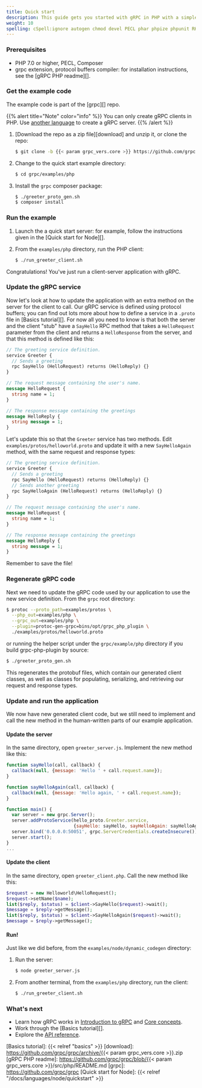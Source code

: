 ```yaml
---
title: Quick start
description: This guide gets you started with gRPC in PHP with a simple working example.
weight: 10
spelling: cSpell:ignore autogen chmod devel PECL phar phpize phpunit RHEL
---
```


### Prerequisites

- PHP 7.0 or higher, PECL, Composer
- grpc extension, protocol buffers compiler: for installation instructions, see
  the [gRPC PHP readme][].

### Get the example code

The example code is part of the [grpc][] repo.

{{% alert title="Note" color="info" %}}
  You can only create gRPC clients in PHP. Use [another
  language](/docs/languages/) to create a gRPC server.
{{% /alert %}}

 1. [Download the repo as a zip file][download] and unzip it, or clone
    the repo:

    ```sh
    $ git clone -b {{< param grpc_vers.core >}} https://github.com/grpc/grpc
    ```

 2. Change to the quick start example directory:

    ```sh
    $ cd grpc/examples/php
    ```

 3. Install the `grpc` composer package:

    ```sh
    $ ./greeter_proto_gen.sh
    $ composer install
    ```

### Run the example

 1. Launch the a quick start server: for example, follow the instructions given
    in the [Quick start for Node][].

 2. From the `examples/php` directory, run the PHP client:

    ```sh
    $ ./run_greeter_client.sh
    ```

Congratulations! You've just run a client-server application with gRPC.

### Update the gRPC service

Now let's look at how to update the application with an extra method on the
server for the client to call. Our gRPC service is defined using protocol
buffers; you can find out lots more about how to define a service in a `.proto`
file in [Basics tutorial][]. For now all you need to know is that both the
server and the client "stub" have a `SayHello` RPC method that takes a
`HelloRequest` parameter from the client and returns a `HelloResponse` from
the server, and that this method is defined like this:


```protobuf
// The greeting service definition.
service Greeter {
  // Sends a greeting
  rpc SayHello (HelloRequest) returns (HelloReply) {}
}

// The request message containing the user's name.
message HelloRequest {
  string name = 1;
}

// The response message containing the greetings
message HelloReply {
  string message = 1;
}
```

Let's update this so that the `Greeter` service has two methods. Edit
`examples/protos/helloworld.proto` and update it with a new `SayHelloAgain`
method, with the same request and response types:

```protobuf
// The greeting service definition.
service Greeter {
  // Sends a greeting
  rpc SayHello (HelloRequest) returns (HelloReply) {}
  // Sends another greeting
  rpc SayHelloAgain (HelloRequest) returns (HelloReply) {}
}

// The request message containing the user's name.
message HelloRequest {
  string name = 1;
}

// The response message containing the greetings
message HelloReply {
  string message = 1;
}
```

Remember to save the file!

### Regenerate gRPC code

Next we need to update the gRPC code used by our application to use the new
service definition. From the `grpc` root directory:

```sh
$ protoc --proto_path=examples/protos \
  --php_out=examples/php \
  --grpc_out=examples/php \
  --plugin=protoc-gen-grpc=bins/opt/grpc_php_plugin \
  ./examples/protos/helloworld.proto
```

or running the helper script under the `grpc/example/php` directory if you build
grpc-php-plugin by source:

```sh
$ ./greeter_proto_gen.sh
```

This regenerates the protobuf files, which contain our generated client classes,
as well as classes for populating, serializing, and retrieving our request and
response types.

### Update and run the application

We now have new generated client code, but we still need to implement and call
the new method in the human-written parts of our example application.

#### Update the server

In the same directory, open `greeter_server.js`. Implement the new method like
this:

```js
function sayHello(call, callback) {
  callback(null, {message: 'Hello ' + call.request.name});
}

function sayHelloAgain(call, callback) {
  callback(null, {message: 'Hello again, ' + call.request.name});
}

function main() {
  var server = new grpc.Server();
  server.addProtoService(hello_proto.Greeter.service,
                         {sayHello: sayHello, sayHelloAgain: sayHelloAgain});
  server.bind('0.0.0.0:50051', grpc.ServerCredentials.createInsecure());
  server.start();
}
...
```

#### Update the client

In the same directory, open `greeter_client.php`. Call the new method like this:

```php
$request = new Helloworld\HelloRequest();
$request->setName($name);
list($reply, $status) = $client->SayHello($request)->wait();
$message = $reply->getMessage();
list($reply, $status) = $client->SayHelloAgain($request)->wait();
$message = $reply->getMessage();
```

#### Run!

Just like we did before, from the `examples/node/dynamic_codegen` directory:

 1. Run the server:

    ```sh
    $ node greeter_server.js
    ```

 2. From another terminal, from the `examples/php` directory,
    run the client:

    ```sh
    $ ./run_greeter_client.sh
    ```

### What's next

- Learn how gRPC works in [Introduction to gRPC](/docs/what-is-grpc/introduction/)
  and [Core concepts](/docs/what-is-grpc/core-concepts/).
- Work through the [Basics tutorial][].
- Explore the [API reference](../api).

[Basics tutorial]: {{< relref "basics" >}}
[download]: https://github.com/grpc/grpc/archive/{{< param grpc_vers.core >}}.zip
[gRPC PHP readme]: https://github.com/grpc/grpc/blob/{{< param grpc_vers.core >}}/src/php/README.md
[grpc]: https://github.com/grpc/grpc
[Quick start for Node]: {{< relref "/docs/languages/node/quickstart" >}}
